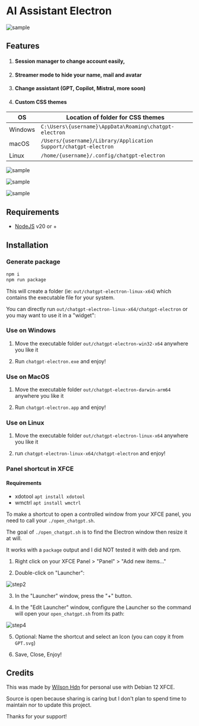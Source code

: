 # AI Assistant Electron

![sample](sample.png)

## Features

1. #### Session manager to change account easily,
2. #### Streamer mode to hide your name, mail and avatar
3. #### Change assistant (GPT, Copilot, Mistral, more soon)
4. #### Custom CSS themes

| OS | Location of folder for CSS themes |
|---|---|
| Windows	| `C:\Users\{username}\AppData\Roaming\chatgpt-electron` |
| macOS	| `/Users/{username}/Library/Application Support/chatgpt-electron` |
| Linux	| `/home/{username}/.config/chatgpt-electron` |

![sample](multi_ai.png)

![sample](multi_sessions.png)

![sample](themes.png)

## Requirements

- [NodeJS](https://nodejs.org) v20 or +

## Installation

### Generate package
```sh
npm i
npm run package
```
This will create a folder (ie: `out/chatgpt-electron-linux-x64`) which contains the executable file for your system.

You can directly run `out/chatgpt-electron-linux-x64/chatgpt-electron` or you may want to use it in a "widget":

### Use on Windows

1. Move the executable folder `out/chatgpt-electron-win32-x64` anywhere you like it

2. Run `chatgpt-electron.exe` and enjoy!

### Use on MacOS

1. Move the executable folder `out/chatgpt-electron-darwin-arm64` anywhere you like it

2. Run `chatgpt-electron.app` and enjoy!

### Use on Linux

1. Move the executable folder `out/chatgpt-electron-linux-x64` anywhere you like it

2. run `chatgpt-electron-linux-x64/chatgpt-electron` and enjoy!

### Panel shortcut in XFCE

#### Requirements

- xdotool `apt install xdotool`
- wmctrl `apt install wmctrl`

To make a shortcut to open a controlled window from your XFCE panel, you need to call your `./open_chatgpt.sh`.

The goal of `./open_chatgpt.sh` is to find the Electron window then resize it at will. 

It works with a `package` output and I did NOT tested it with deb and rpm.

1. Right click on your XFCE Panel > "Panel" > "Add new items..."

2. Double-click on "Launcher":

![step2](shortcut1.png)

3. In the "Launcher" window, press the "+" button.

4. In the "Edit Launcher" window, configure the Launcher so the command will open your `open_chatgpt.sh` from its path:

![step4](shortcut2.png)

5. Optional: Name the shortcut and select an Icon (you can copy it from `GPT.svg`)

6. Save, Close, Enjoy!

## Credits

This was made by [Wilson Hdn](https://www.hwilson.tech/) for personal use with Debian 12 XFCE.

Source is open because sharing is caring but I don't plan to spend time to maintain nor to update this project. 

Thanks for your support!
